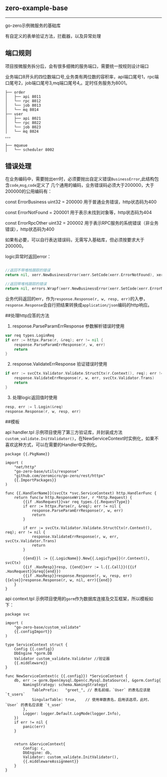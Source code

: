 
## zero-example-base

-------

go-zero示例微服务的基础库

有自定义的表单验证方法，拦截器，以及异常处理

## 端口规则
项目按微服务拆分后，会有很多细微的服务端口，需要统一按规则设计端口

业务端口8开头的四位数端口号,业务类有两位数的容积率，api端口尾号1，rpc端口尾号2，job端口尾号3,mq端口尾号4,。定时任务服务为8001。


```
├── order
│   ├── api 8011
│   └── rpc 8012
│   └── job 8013
│   └── mq 8014
├── user
│   ├── api 8021
│   └── rpc 8022
│   └── job 8023
│   └── mq 8024
。。。

├── mqueue
│   └── scheduler 8002

```




## 错误处理

在业务编码中，需要抛出err时，必须要抛出自定义错误`BusinessError`,此结构包含`code`,`msg`,`code`定义了
几个通用的编码，业务错误码必须大于200000，大于200000的公用编码有：

const ErrorBusiness uint32 = 200000     用于普通业务错误，http状态码为400

const ErrorNotFound = 200001            用于表示未找到对象等，http状态码为404

const ErrorRpcOther uint32 = 200002     用于表示RPC服务的系统错误（非业务错误），http状态码为400


如果有必要，可以自行表达错误码，无需写入基础库，但必须按要求大于200000。

logic异常时返回error：
```go

//返回不带堆栈跟踪的错误
return nil, xerr.NewBusinessError(xerr.SetCode(xerr.ErrorNotFound), xerr.SetMsg("订单不存在"))

//返回带堆栈跟踪的错误
return nil, errors.Wrapf(xerr.NewBusinessError(xerr.SetCode(xerr.ErrorNotFound), xerr.SetMsg("订单不存在")), "在查询订单数据库时错误 %+v", err)

```

业务代码返回的err，作为`response.Response(r, w, resp, err)`的入参，`response.Response`会自行把结果转换成`application/json`编码的http响应。

##处理http应答的方法
1. response.ParseParamErrResponse 参数解析错误时使用

```go
var req types.LoginReq
if err := httpx.Parse(r, &req); err != nil {
    response.ParseParamErrResponse(r, w, err)
    return
}
```
2. response.ValidateErrResponse 验证错误时使用
```go
if err := svcCtx.Validator.Validate.StructCtx(r.Context(), req); err != nil {
    response.ValidateErrResponse(r, w, err, svcCtx.Validator.Trans)
    return
}
```
3. 处理logic返回值时使用
```go
resp, err := l.Login(&req)
response.Response(r, w, resp, err)
```

##模板 

api handler.tpl
示例项目使用了第三方验证库，并封装成方法`custom_validate.InitValidator()`，在NewServiceContext时实例化，如果不喜欢这种方式，可以在需要的Handler中实例化。
```
package {{.PkgName}}

import (
	"net/http"
    "go-zero-base/utils/response"
	"github.com/zeromicro/go-zero/rest/httpx"
	{{.ImportPackages}}
)

func {{.HandlerName}}(svcCtx *svc.ServiceContext) http.HandlerFunc {
	return func(w http.ResponseWriter, r *http.Request) {
		{{if .HasRequest}}var req types.{{.RequestType}}
		if err := httpx.Parse(r, &req); err != nil {
		    response.ParseParamErrResponse(r, w, err)
			return
		}

		if err := svcCtx.Validator.Validate.StructCtx(r.Context(), req); err != nil {
            response.ValidateErrResponse(r, w, err, svcCtx.Validator.Trans)
            return
        }

		{{end}}l := {{.LogicName}}.New{{.LogicType}}(r.Context(), svcCtx)
		{{if .HasResp}}resp, {{end}}err := l.{{.Call}}({{if .HasRequest}}&req{{end}})
		{{if .HasResp}}response.Response(r, w, resp, err){{else}}response.Response(r, w, nil, err){{end}}
	}
}
```

api context.tpl
示例项目使用的`gorm`作为数据库连接及交互框架，所以模板如下：
```
package svc

import (
    "go-zero-base/custom_validate"
	{{.configImport}}
)

type ServiceContext struct {
	Config {{.config}}
	DbEngine *gorm.DB
	Validator custom_validate.Validator //验证器
	{{.middleware}}
}

func NewServiceContext(c {{.config}}) *ServiceContext {
    db, err := gorm.Open(mysql.Open(c.Mysql.DataSource), &gorm.Config{
        NamingStrategy: schema.NamingStrategy{
            TablePrefix:   "greet_", // 表名前缀，`User` 的表名应该是 `t_users`
            SingularTable: true,    // 使用单数表名，启用该选项，此时，`User` 的表名应该是 `t_user`
        },
        Logger: logger.Default.LogMode(logger.Info),
    })
    if err != nil {
        panic(err)
    }


	return &ServiceContext{
		Config: c,
		DbEngine: db,
		Validator: custom_validate.InitValidator(),
		{{.middlewareAssignment}}
	}
}

```
